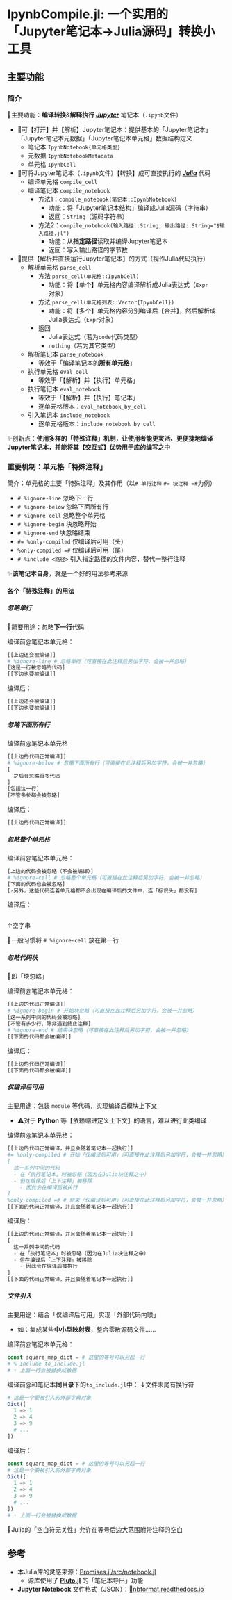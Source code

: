 <!-- ⚠️该文件由 `IpynbCompile.ipynb` 自动生成于 2024-01-20T21:07:14.507，无需手动修改 -->
# IpynbCompile.jl: 一个实用的「Jupyter笔记本→Julia源码」转换小工具

## 主要功能

### 简介

📍主要功能：**编译转换**&**解释执行** [***Jupyter***](https://jupyter.org/) 笔记本（`.ipynb`文件）

- 📌可【打开】并【解析】Jupyter笔记本：提供基本的「Jupyter笔记本」「Jupyter笔记本元数据」「Jupyter笔记本单元格」数据结构定义
  - 笔记本 `IpynbNotebook{单元格类型}`
  - 元数据 `IpynbNotebookMetadata`
  - 单元格 `IpynbCell`
- 📌可将Jupyter笔记本（`.ipynb`文件）【转换】成可直接执行的 [***Julia***](https://julialang.org/) 代码
  - 编译单元格 `compile_cell`
  - 编译笔记本 `compile_notebook`
    - 方法1：`compile_notebook(笔记本::IpynbNotebook)`
      - 功能：将「Jupyter笔记本结构」编译成Julia源码（字符串）
      - 返回：`String`（源码字符串）
    - 方法2：`compile_notebook(输入路径::String, 输出路径::String="$输入路径.jl")`
      - 功能：从**指定路径**读取并编译Jupyter笔记本
      - 返回：写入输出路径的字节数
- 📌提供【解析并直接运行Jupyter笔记本】的方式（视作Julia代码执行）
  - 解析单元格 `parse_cell`
    - 方法 `parse_cell(单元格::IpynbCell)`
      - 功能：将【单个】单元格内容编译解析成Julia表达式（`Expr`对象）
    - 方法 `parse_cell(单元格列表::Vector{IpynbCell})`
      - 功能：将【多个】单元格内容分别编译后【合并】，然后解析成Julia表达式（`Expr`对象）
    - 返回
      - Julia表达式（若为`code`代码类型）
      - `nothing`（若为其它类型）
  - 解析笔记本 `parse_notebook`
    - 等效于「编译笔记本的**所有单元格**」
  - 执行单元格 `eval_cell`
    - 等效于「【解析】并【执行】单元格」
  - 执行笔记本 `eval_notebook`
    - 等效于「【解析】并【执行】笔记本」
    - 逐单元格版本：`eval_notebook_by_cell`
  - 引入笔记本 `include_notebook`
    - 逐单元格版本：`include_notebook_by_cell`

✨创新点：**使用多样的「特殊注释」机制，让使用者能更灵活、更便捷地编译Jupyter笔记本，并能将其【交互式】优势用于库的编写之中**

### 重要机制：单元格「特殊注释」

简介：单元格的主要「特殊注释」及其作用（以`# 单行注释` `#= 块注释 =#`为例）

- `# %ignore-line` 忽略下一行
- `# %ignore-below` 忽略下面所有行
- `# %ignore-cell` 忽略整个单元格
- `# %ignore-begin` 块忽略开始
- `# %ignore-end` 块忽略结束
- `#= %only-compiled` 仅编译后可用（头）
- `%only-compiled =#` 仅编译后可用（尾）
- `# %include <路径>` 引入指定路径的文件内容，替代一整行注释

✨**该笔记本自身**，就是一个好的用法参考来源

#### 各个「特殊注释」的用法

##### 忽略单行

📌简要用途：忽略**下一行**代码

编译前@笔记本单元格：

```julia
[[上边还会被编译]]
# %ignore-line # 忽略单行（可直接在此注释后另加字符，会被一并忽略）
[这是一行被忽略的代码]
[[下边也要被编译]]
```

编译后：

```julia
[[上边还会被编译]]
[[下边也要被编译]]
```

##### 忽略下面所有行

编译前@笔记本单元格

```julia
[[上边的代码正常编译]]
# %ignore-below # 忽略下面所有行（可直接在此注释后另加字符，会被一并忽略）
[
  之后会忽略很多代码
]
[包括这一行]
[不管多长都会被忽略]
```

编译后：

```julia
[[上边的代码正常编译]]
```

##### 忽略整个单元格

编译前@笔记本单元格：

```julia
[上边的代码会被忽略（不会被编译）]
# %ignore-cell # 忽略整个单元格（可直接在此注释后另加字符，会被一并忽略）
[下面的代码也会被忽略]
[⚠️另外，这些代码连着单元格都不会出现在编译后的文件中，连「标识头」都没有]
```

编译后：

```julia
```

↑空字串

📌一般习惯将 `# %ignore-cell` 放在第一行

##### 忽略代码块

📝即「块忽略」

编译前@笔记本单元格：

```julia
[[上边的代码正常编译]]
# %ignore-begin # 开始块忽略（可直接在此注释后另加字符，会被一并忽略）
[这一系列中间的代码会被忽略]
[不管有多少行，除非遇到终止注释]
# %ignore-end # 结束块忽略（可直接在此注释后另加字符，会被一并忽略）
[[下面的代码都会被编译]]
```

编译后：

```julia
[[上边的代码正常编译]]
[[下面的代码都会被编译]]
```

##### 仅编译后可用

主要用途：包装 `module` 等代码，实现编译后模块上下文

- ⚠️对于 **Python** 等【依赖缩进定义上下文】的语言，难以进行此类编译

编译前@笔记本单元格：

```julia
[[上边的代码正常编译，并且会随着笔记本一起执行]]
#= %only-compiled # 开始「仅编译后可用」（可直接在此注释后另加字符，会被一并忽略）
[
  这一系列中间的代码
  - 在「执行笔记本」时被忽略（因为在Julia块注释之中）
  - 但在编译后「上下注释」被移除
    - 因此会在编译后被执行
]
%only-compiled =# # 结束「仅编译后可用」（可直接在此注释后另加字符，会被一并忽略）
[[下面的代码正常编译，并且会随着笔记本一起执行]]
```

编译后：

```julia
[[上边的代码正常编译，并且会随着笔记本一起执行]]
[
  这一系列中间的代码
  - 在「执行笔记本」时被忽略（因为在Julia块注释之中）
  - 但在编译后「上下注释」被移除
    - 因此会在编译后被执行
]
[[下面的代码正常编译，并且会随着笔记本一起执行]]
```

##### 文件引入

主要用途：结合「仅编译后可用」实现「外部代码内联」

- 如：集成某些**中小型映射表**，整合零散源码文件……

编译前@笔记本单元格：

```julia
const square_map_dict = # 这里的等号可以另起一行
# % include to_include.jl 
# ↑ 上面一行会被替换成数据
```

编译前@和笔记本**同目录**下的`to_include.jl`中：
↓文件末尾有换行符

```julia
# 这是一个要被引入的外部字典对象
Dict([
  1 => 1
  2 => 4
  3 => 9
  # ...
])
```

编译后：

```julia
const square_map_dict = # 这里的等号可以另起一行
# 这是一个要被引入的外部字典对象
Dict([
  1 => 1
  2 => 4
  3 => 9
  # ...
])
# ↑ 上面一行会被替换成数据
```

📝Julia的「空白符无关性」允许在等号后边大范围附带注释的空白

## 参考

- 本Julia库的灵感来源：[Promises.jl/src/notebook.jl](https://github.com/fonsp/Promises.jl/blob/main/src/notebook.jl)
  - 源库使用了 [**Pluto.jl**](https://github.com/fonsp/Pluto.jl) 的「笔记本导出」功能
- **Jupyter Notebook** 文件格式（JSON）：[🔗nbformat.readthedocs.io](https://nbformat.readthedocs.io/en/latest/format_description.html#notebook-file-format)
